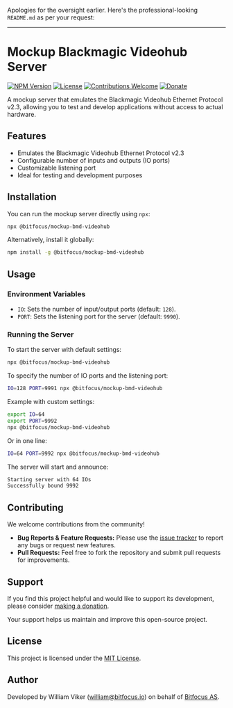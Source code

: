 Apologies for the oversight earlier. Here's the professional-looking `README.md` as per your request:

---

# Mockup Blackmagic Videohub Server

[![NPM Version](https://img.shields.io/npm/v/@bitfocus/mockup-bmd-videohub.svg)](https://www.npmjs.com/package/@bitfocus/mockup-bmd-videohub)
[![License](https://img.shields.io/npm/l/@bitfocus/mockup-bmd-videohub.svg)](LICENSE)
[![Contributions Welcome](https://img.shields.io/badge/contributions-welcome-brightgreen.svg)](CONTRIBUTING.md)
[![Donate](https://img.shields.io/badge/donate-donorbox-blue.svg)](https://donorbox.org/bitfocus-opensource)

A mockup server that emulates the Blackmagic Videohub Ethernet Protocol v2.3, allowing you to test and develop applications without access to actual hardware.

## Features

- Emulates the Blackmagic Videohub Ethernet Protocol v2.3
- Configurable number of inputs and outputs (IO ports)
- Customizable listening port
- Ideal for testing and development purposes

## Installation

You can run the mockup server directly using `npx`:

```bash
npx @bitfocus/mockup-bmd-videohub
```

Alternatively, install it globally:

```bash
npm install -g @bitfocus/mockup-bmd-videohub
```

## Usage

### Environment Variables

- `IO`: Sets the number of input/output ports (default: `128`).
- `PORT`: Sets the listening port for the server (default: `9990`).

### Running the Server

To start the server with default settings:

```bash
npx @bitfocus/mockup-bmd-videohub
```

To specify the number of IO ports and the listening port:

```bash
IO=128 PORT=9991 npx @bitfocus/mockup-bmd-videohub
```

Example with custom settings:

```bash
export IO=64
export PORT=9992
npx @bitfocus/mockup-bmd-videohub
```

Or in one line:

```bash
IO=64 PORT=9992 npx @bitfocus/mockup-bmd-videohub
```

The server will start and announce:

```bash
Starting server with 64 IOs
Successfully bound 9992
```

## Contributing

We welcome contributions from the community!

- **Bug Reports & Feature Requests:** Please use the [issue tracker](https://github.com/bitfocus/mockup-bmd-videohub/issues) to report any bugs or request new features.
- **Pull Requests:** Feel free to fork the repository and submit pull requests for improvements.

## Support

If you find this project helpful and would like to support its development, please consider [making a donation](https://donorbox.org/bitfocus-opensource).

Your support helps us maintain and improve this open-source project.

## License

This project is licensed under the [MIT License](LICENSE).

## Author

Developed by William Viker (<william@bitfocus.io>) on behalf of [Bitfocus AS](https://bitfocus.io).